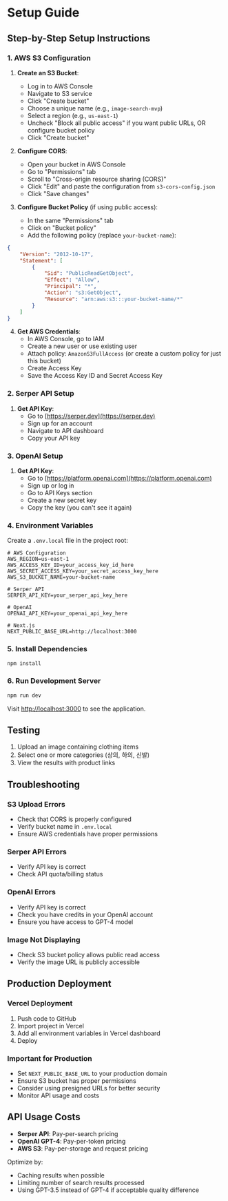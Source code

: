 # Setup Guide

## Step-by-Step Setup Instructions

### 1. AWS S3 Configuration

1. **Create an S3 Bucket**:
   - Log in to AWS Console
   - Navigate to S3 service
   - Click "Create bucket"
   - Choose a unique name (e.g., `image-search-mvp`)
   - Select a region (e.g., `us-east-1`)
   - Uncheck "Block all public access" if you want public URLs, OR configure bucket policy
   - Click "Create bucket"

2. **Configure CORS**:
   - Open your bucket in AWS Console
   - Go to "Permissions" tab
   - Scroll to "Cross-origin resource sharing (CORS)"
   - Click "Edit" and paste the configuration from `s3-cors-config.json`
   - Click "Save changes"

3. **Configure Bucket Policy** (if using public access):
   - In the same "Permissions" tab
   - Click on "Bucket policy"
   - Add the following policy (replace `your-bucket-name`):

```json
{
    "Version": "2012-10-17",
    "Statement": [
        {
            "Sid": "PublicReadGetObject",
            "Effect": "Allow",
            "Principal": "*",
            "Action": "s3:GetObject",
            "Resource": "arn:aws:s3:::your-bucket-name/*"
        }
    ]
}
```

4. **Get AWS Credentials**:
   - In AWS Console, go to IAM
   - Create a new user or use existing user
   - Attach policy: `AmazonS3FullAccess` (or create a custom policy for just this bucket)
   - Create Access Key
   - Save the Access Key ID and Secret Access Key

### 2. Serper API Setup

1. **Get API Key**:
   - Go to [https://serper.dev](https://serper.dev)
   - Sign up for an account
   - Navigate to API dashboard
   - Copy your API key

### 3. OpenAI Setup

1. **Get API Key**:
   - Go to [https://platform.openai.com](https://platform.openai.com)
   - Sign up or log in
   - Go to API Keys section
   - Create a new secret key
   - Copy the key (you can't see it again)

### 4. Environment Variables

Create a `.env.local` file in the project root:

```env
# AWS Configuration
AWS_REGION=us-east-1
AWS_ACCESS_KEY_ID=your_access_key_id_here
AWS_SECRET_ACCESS_KEY=your_secret_access_key_here
AWS_S3_BUCKET_NAME=your-bucket-name

# Serper API
SERPER_API_KEY=your_serper_api_key_here

# OpenAI
OPENAI_API_KEY=your_openai_api_key_here

# Next.js
NEXT_PUBLIC_BASE_URL=http://localhost:3000
```

### 5. Install Dependencies

```bash
npm install
```

### 6. Run Development Server

```bash
npm run dev
```

Visit [http://localhost:3000](http://localhost:3000) to see the application.

## Testing

1. Upload an image containing clothing items
2. Select one or more categories (상의, 하의, 신발)
3. View the results with product links

## Troubleshooting

### S3 Upload Errors
- Check that CORS is properly configured
- Verify bucket name in `.env.local`
- Ensure AWS credentials have proper permissions

### Serper API Errors
- Verify API key is correct
- Check API quota/billing status

### OpenAI Errors
- Verify API key is correct
- Check you have credits in your OpenAI account
- Ensure you have access to GPT-4 model

### Image Not Displaying
- Check S3 bucket policy allows public read access
- Verify the image URL is publicly accessible

## Production Deployment

### Vercel Deployment

1. Push code to GitHub
2. Import project in Vercel
3. Add all environment variables in Vercel dashboard
4. Deploy

### Important for Production

- Set `NEXT_PUBLIC_BASE_URL` to your production domain
- Ensure S3 bucket has proper permissions
- Consider using presigned URLs for better security
- Monitor API usage and costs

## API Usage Costs

- **Serper API**: Pay-per-search pricing
- **OpenAI GPT-4**: Pay-per-token pricing
- **AWS S3**: Pay-per-storage and request pricing

Optimize by:
- Caching results when possible
- Limiting number of search results processed
- Using GPT-3.5 instead of GPT-4 if acceptable quality difference

